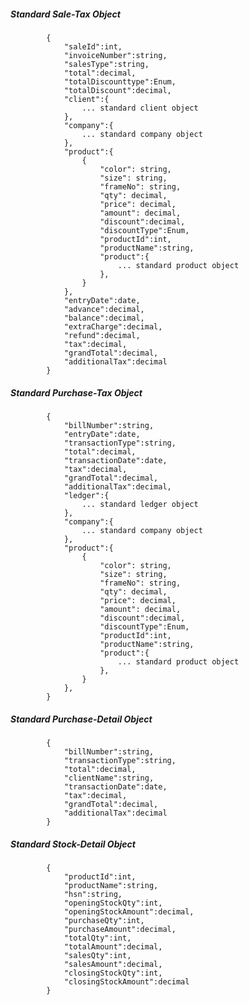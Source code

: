 ##### Standard Sale-Tax Object
			{
				"saleId":int,
				"invoiceNumber":string,
				"salesType":string,
				"total":decimal,
				"totalDiscounttype":Enum,
				"totalDiscount":decimal,
				"client":{
					... standard client object
				},
				"company":{
					... standard company object
				},
				"product":{
					{
						"color": string,
						"size": string,
						"frameNo": string,
						"qty": decimal,
						"price": decimal,
						"amount": decimal,
						"discount":decimal,
						"discountType":Enum,
						"productId":int,
						"productName":string,
						"product":{
							... standard product object
						},
					}
				},
				"entryDate":date,
				"advance":decimal,
				"balance":decimal,
				"extraCharge":decimal,
				"refund":decimal,
				"tax":decimal,
				"grandTotal":decimal,
				"additionalTax":decimal
            }
##### Standard Purchase-Tax Object
			{
				"billNumber":string,
				"entryDate":date,
				"transactionType":string,
				"total":decimal,
				"transactionDate":date,
				"tax":decimal,
				"grandTotal":decimal,
				"additionalTax":decimal,
				"ledger":{
					... standard ledger object
				},
				"company":{
					... standard company object
				},
				"product":{
					{
						"color": string,
						"size": string,
						"frameNo": string,
						"qty": decimal,
						"price": decimal,
						"amount": decimal,
						"discount":decimal,
						"discountType":Enum,
						"productId":int,
						"productName":string,
						"product":{
							... standard product object
						},
					}
				},
            }

##### Standard Purchase-Detail Object
			{
				"billNumber":string,
				"transactionType":string,
				"total":decimal,
				"clientName":string,
				"transactionDate":date,
				"tax":decimal,
				"grandTotal":decimal,
				"additionalTax":decimal
            }
			
##### Standard Stock-Detail Object
			{
				"productId":int,
				"productName":string,
				"hsn":string,
				"openingStockQty":int,
				"openingStockAmount":decimal,
				"purchaseQty":int,
				"purchaseAmount":decimal,
				"totalQty":int,
				"totalAmount":decimal,
				"salesQty":int,
				"salesAmount":decimal,
				"closingStockQty":int,
				"closingStockAmount":decimal
            }